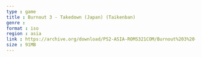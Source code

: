 ```yaml
---
type : game
title : Burnout 3 - Takedown (Japan) (Taikenban)
genre : 
format : iso
region : asia
link : https://archive.org/download/PS2-ASIA-ROMS321COM/Burnout%203%20-%20Takedown%20%28Japan%29%20%28Taikenban%29.7z
size : 91MB
---
```


